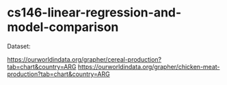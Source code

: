 # cs146-linear-regression-and-model-comparison

Dataset: 

https://ourworldindata.org/grapher/cereal-production?tab=chart&country=ARG
https://ourworldindata.org/grapher/chicken-meat-production?tab=chart&country=ARG

